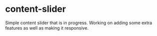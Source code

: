 # content-slider

Simple content slider that is in progress.  Working on adding some extra features as well as making it responsive.
